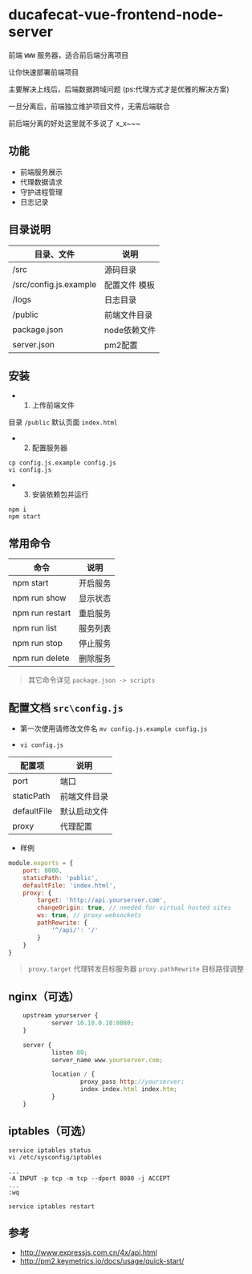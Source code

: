 # ducafecat-vue-frontend-node-server

前端 `WWW` 服务器，适合前后端分离项目

让你快速部署前端项目

主要解决上线后，后端数据跨域问题 (ps:代理方式才是优雅的解决方案)

一旦分离后，前端独立维护项目文件，无需后端联合

前后端分离的好处这里就不多说了 x_x~~~

## 功能

- 前端服务展示
- 代理数据请求
- 守护进程管理
- 日志记录

## 目录说明

目录、文件 | 说明
----|-----------
/src                        | 源码目录
/src/config.js.example      | 配置文件 模板
/logs                       | 日志目录
/public                     | 前端文件目录
package.json                | node依赖文件
server.json                 | pm2配置

## 安装

- 1. 上传前端文件

目录 `/public` 
默认页面 `index.html`

- 2. 配置服务器

```
cp config.js.example config.js
vi config.js
```

- 3. 安装依赖包并运行

```
npm i
npm start
```

## 常用命令

命令 | 说明
----|-----------
npm start       | 开启服务
npm run show    | 显示状态
npm run restart | 重启服务
npm run list    | 服务列表
npm run stop    | 停止服务
npm run delete  | 删除服务

> 其它命令详见 `package.json -> scripts`

## 配置文档 `src\config.js`

- 第一次使用请修改文件名 `mv config.js.example config.js`

- `vi config.js`

配置项 | 说明
-----|----------
port              | 端口
staticPath        | 前端文件目录
defaultFile       | 默认启动文件
proxy             | 代理配置

- 样例

```js
module.exports = {
    port: 8080,
    staticPath: 'public',
    defaultFile: 'index.html',
    proxy: {
        target: 'http://api.yourserver.com',
        changeOrigin: true, // needed for virtual hosted sites 
        ws: true, // proxy websockets 
        pathRewrite: {
            '^/api/': '/'
        }
    }
}
```

> `proxy.target` 代理转发目标服务器
> `proxy.pathRewrite` 目标路径调整

## nginx（可选）

```js
    upstream yourserver {
            server 10.10.0.10:8080;
    }

    server {
            listen 80;
            server_name www.yourserver.com;

            location / {
                    proxy_pass http://yourserver;
                    index index.html index.htm;
            }
    }
```

## iptables（可选）

```
service iptables status
vi /etc/sysconfig/iptables

...
-A INPUT -p tcp -m tcp --dport 8080 -j ACCEPT
...
:wq

service iptables restart
```

## 参考

- http://www.expressjs.com.cn/4x/api.html
- http://pm2.keymetrics.io/docs/usage/quick-start/
